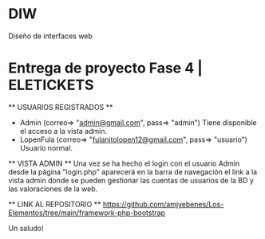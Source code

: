 # DIW
Diseño de interfaces web

# Entrega de proyecto Fase 4 | ELETICKETS

** USUARIOS REGISTRADOS **
- Admin (correo=> "admin@gmail.com", pass=> "admin") Tiene disponible el acceso a la vista admin.
- LopenFula (correo=> "fulanitolopen12@gmail.com", pass=> "usuario") Usuario normal.

** VISTA ADMIN **
Una vez se ha hecho el login con el usuario Admin desde la página "login.php"
aparecerá en la barra de navegación el link a la vista admin donde se pueden
gestionar las cuentas de usuarios de la BD y las valoraciones de la web.

** LINK AL REPOSITORIO **
https://github.com/amjyebenes/Los-Elementos/tree/main/framework-php-bootstrap

Un saludo!
